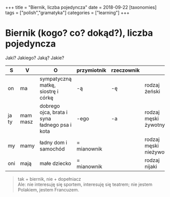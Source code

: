 +++
title = "Biernik, liczba pojedyncza"
date = 2018-09-22
[taxonomies]
tags = ["polish","gramatyka"]
categories = ["learning"]
+++
# Biernik (kogo? co? dokąd?), liczba pojedyncza

Jaki? Jakiego? Jaką? Jakie?

|S|V|O|przymiotnik|rzeczownik||
|-|-|-|-|-|-|
|on|ma|sympatyczną matkę, siostrę i córkę| -ą | -ę| rodzaj żeński
|ja<br>ty|mam<br>masz|dobrego ojca, brata i syna<br>ładnego psa i kota|-ego|-a |rodzaj męski żywotny|
|my|mamy|ładny dom i samochód| = mianownik||rodzaj męski nieżywotny|
|oni|mają|małe dziecko| = mianownik||rodzaj nijaki|

> tak + biernik, nie + dopełniacz  
Ale: nie interesuję się sportem, interesuję się teatrem; nie jestem Polakiem, jestem Francuzem.